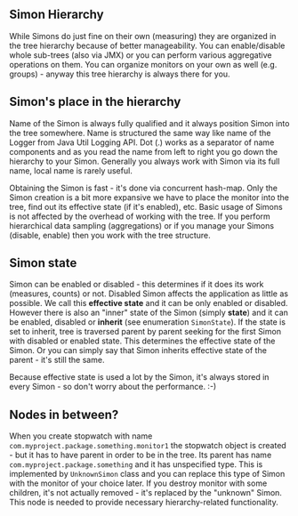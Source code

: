 ## Simon Hierarchy

While Simons do just fine on their own (measuring) they are organized in the tree hierarchy because
of better manageability. You can enable/disable whole sub-trees (also via JMX) or you can perform various
aggregative operations on them. You can organize monitors on your own as well (e.g. groups) - anyway this
tree hierarchy is always there for you.

## Simon's place in the hierarchy

Name of the Simon is always fully qualified and it always position Simon into the tree somewhere.
Name is structured the same way like name of the Logger from Java Util Logging API. Dot (.) works
as a separator of name components and as you read the name from left to right you go down the hierarchy
to your Simon. Generally you always work with Simon via its full name, local name is rarely useful.

Obtaining the Simon is fast - it's done via concurrent hash-map. Only the Simon creation is a bit more expansive
we have to place the monitor into the tree, find out its effective state (if it's enabled), etc.
Basic usage of Simons is not affected by the overhead of working with the tree. If you perform hierarchical
data sampling (aggregations) or if you manage your Simons (disable, enable) then you work with the tree structure.

## Simon state

Simon can be enabled or disabled - this determines if it does its work (measures, counts) or not.
Disabled Simon affects the application as little as possible. We call this **effective state**
and it can be only enabled or disabled. However there is also an "inner" state of the Simon (simply **state**)
and it can be enabled, disabled or **inherit** (see enumeration `SimonState`). If the state is set to inherit,
tree is traversed parent by parent seeking for the first Simon with disabled or enabled state.
This determines the effective state of the Simon. Or you can simply say that Simon inherits
effective state of the parent - it's still the same.

Because effective state is used a lot by the Simon, it's always stored in every Simon - so don't worry
about the performance. :-)

## Nodes in between?

When you create stopwatch with name `com.myproject.package.something.monitor1` the stopwatch object
is created - but it has to have parent in order to be in the tree. Its parent has name
`com.myproject.package.something` and it has unspecified type. This is implemented by `UnknownSimon` class
and you can replace this type of Simon with the monitor of your choice later. If you destroy monitor with
some children, it's not actually removed - it's replaced by the "unknown" Simon. This node is needed
to provide necessary hierarchy-related functionality.